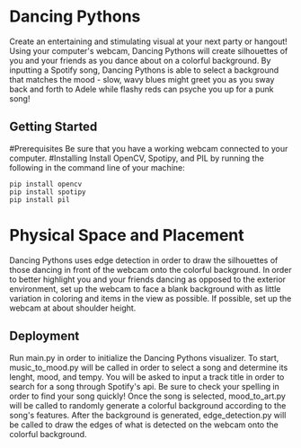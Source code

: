 # Dancing Pythons
Create an entertaining and stimulating visual at your next party or hangout! Using your computer's webcam, Dancing Pythons will create silhouettes of you and your friends as you dance about on a colorful background. By inputting a Spotify song, Dancing Pythons is able to select a background that matches the mood - slow, wavy blues might greet you as you sway back and forth to Adele while flashy reds can psyche you up for a punk song! 

## Getting Started
#Prerequisites
Be sure that you have a working webcam connected to your computer.
#Installing
Install OpenCV, Spotipy, and PIL by running the following in the command line of your machine:
```
pip install opencv
pip install spotipy
pip install pil
```
# Physical Space and Placement
Dancing Pythons uses edge detection in order to draw the silhouettes of those dancing in front of the webcam onto the colorful background. In order to better highlight you and your friends dancing as opposed to the exterior environment, set up the webcam to face a blank background with as little variation in coloring and items in the view as possible. If possible, set up the webcam at about shoulder height.

## Deployment
Run main.py in order to initialize the Dancing Pythons visualizer.
To start, music_to_mood.py will be called in order to select a song and determine its lenght, mood, and tempy. You will be asked to input a track title in order to search for a song through Spotify's api. Be sure to check your spelling in order to find your song quickly!
Once the song is selected, mood_to_art.py will be called to randomly generate a colorful background according to the song's features.
After the background is generated, edge_detection.py will be called to draw the edges of what is detected on the webcam onto the colorful background. 
